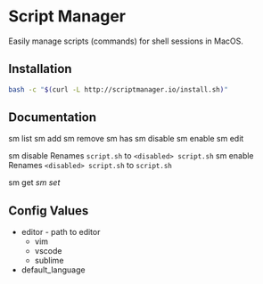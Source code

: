 # Script Manager
Easily manage scripts (commands) for shell sessions in MacOS.

## Installation
```bash
bash -c "$(curl -L http://scriptmanager.io/install.sh)"
```


## Documentation
sm list
sm add <name> <language>
sm remove <name>
sm has <name>
sm disable <name>
sm enable <name>
sm edit <name>

sm disable <name>
    Renames `script.sh` to `<disabled> script.sh`
sm enable <name>
    Renames `<disabled> script.sh` to `script.sh`

sm get <var>
sm set <var> <new value>

## Config Values
* editor - path to editor
    * vim
    * vscode
    * sublime
* default_language
